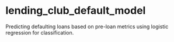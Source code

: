 # lending_club_default_model
Predicting defaulting loans based on pre-loan metrics using logistic regression for classification.

